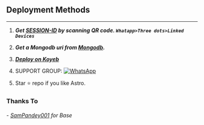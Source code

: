 
## Deployment Methods
---
1. ***Get [SESSION-ID](https://tinyurl.com/astroqrv5) by scanning QR code. `Whatapp>Three dots>Linked Devices`***
2.  ***Get a Mongodb uri from [Mongodb](https://account.mongodb.com/).***
3. ***[Deploy on Koyeb](https://app.koyeb.com/apps/deploy?type=git&repository=github.com/vihangayt0/Astro-Md-V5&branch=main&env[OWNER_NUMBER]&env[MONGODB_URI]&env[SUDO]&env[THUMB_IMAGE]=https://raw.githubusercontent.com/vihangayt0/server-/main/Astroboy.jpg&env[BOT_NAME]&env[FOOTER]=Astro-MD&env[ANTI_BAD]=true&env[REMOVEBG_API]&env[ANTI_SPAM]=true&env[INBOX_BL_MSG]=*INBOX%20NOT%20ALLWED*&env[email]=vihangaytbisnuss@gmail.com&env[global_url]=instagram.com&env[FAKE_COUNTRY_CODE]=92&env[READ_MESSAGE]=false&env[DISABLE_PM]=false&env[ANTI_BAD_WORD]=No-Bad-Word-Add-If-You-Want-fuck&env[WORKTYPE]=public&env[THEME]=EN&env[PACK_INFO]=Sam;Pandey&name=Astro-Md&env[KOYEB_NAME]=Vihanga-Yt&env[ANTILINK_VALUES]=chat.whatsapp.com&env[PORT]=8000&ports=8000;http;/)***
4. SUPPORT GROUP: <a href="https://"><img alt="WhatsApp" src="https://camo.githubusercontent.com/2157131829ac512183ee8f8b6c6f803688a4cc66a2e686602844e80478401a7c/68747470733a2f2f696d672e736869656c64732e696f2f62616467652f4a6f696e2047726f75702d3235443336363f7374796c653d666f722d7468652d6261646765266c6f676f3d7768617473617070266c6f676f436f6c6f723d7768697465"/></a>

5. Star ⭐ repo if you like Astro.
### Thanks To

###### - [SamPandey001](https://github.com/SamPandey001/Secktor-Md) for Base
